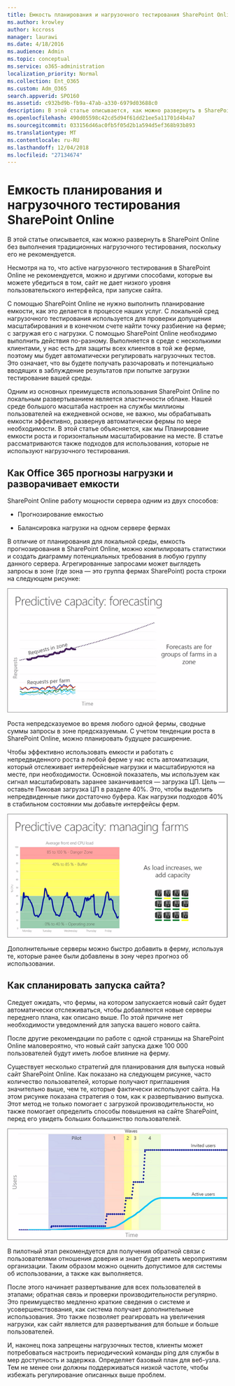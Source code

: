 ```yaml
---
title: Емкость планирования и нагрузочного тестирования SharePoint Online
ms.author: krowley
author: kccross
manager: laurawi
ms.date: 4/18/2016
ms.audience: Admin
ms.topic: conceptual
ms.service: o365-administration
localization_priority: Normal
ms.collection: Ent_O365
ms.custom: Adm_O365
search.appverid: SPO160
ms.assetid: c932bd9b-fb9a-47ab-a330-6979d03688c0
description: В этой статье описывается, как можно развернуть в SharePoint Online без выполнения традиционных нагрузочного тестирования, так как он является недопустимым.
ms.openlocfilehash: 490d05598c42cd5d94f61dd21ee5a11701d4b4a7
ms.sourcegitcommit: 033156d46ac0fb5f05d2b1a594d5ef368b93b893
ms.translationtype: MT
ms.contentlocale: ru-RU
ms.lasthandoff: 12/04/2018
ms.locfileid: "27134674"
---
```

# <a name="capacity-planning-and-load-testing-sharepoint-online"></a>Емкость планирования и нагрузочного тестирования SharePoint Online

В этой статье описывается, как можно развернуть в SharePoint Online без выполнения традиционных нагрузочного тестирования, поскольку его не рекомендуется.
  
Несмотря на то, что active нагрузочного тестирования в SharePoint Online не рекомендуется, можно и другими способами, которые вы можете убедиться в том, сайт не дает низкого уровня пользовательского интерфейса, при запуске сайта. 
  
С помощью SharePoint Online не нужно выполнить планирование емкости, как это делается в процессе наших услуг. С локальной сред нагрузочного тестирования используется для проверки допущения масштабирования и в конечном счете найти точку разбиение на ферме; с загружая его с нагрузки. С помощью SharePoint Online необходимо выполнить действия по-разному. Выполняется в среде с несколькими клиентами, у нас есть для защиты всех клиентов в той же ферме, поэтому мы будет автоматически регулировать нагрузочных тестов. Это означает, что вы будете получать разочаровать и потенциально вводящих в заблуждение результатов при попытке загрузки тестирование вашей среды.
  
Одним из основных преимуществ использования SharePoint Online по локальным развертыванием является эластичности облаке. Нашей среде большого масштаба настроен на службы миллионы пользователей на ежедневной основе, не важно, мы обрабатывать емкости эффективно, развернув автоматически фермы по мере необходимости. В этой статье объясняется, как мы Планирование емкости роста и горизонтальным масштабирование на месте. В статье рассматриваются также подходов для использования, которые не используют нагрузочного тестирования.
  
## <a name="how-office-365-predicts-load-and-expands-capacity"></a>Как Office 365 прогнозы нагрузки и разворачивает емкости

SharePoint Online работу мощности сервера одним из двух способов:
  
- Прогнозирование емкостью
    
- Балансировка нагрузки на одном сервере фермах
    
В отличие от планирования для локальной среды, емкость прогнозирования в SharePoint Online, можно компилировать статистики и создать диаграмму потенциальных требования в любую группу данного сервера. Агрегированные запросами может выглядеть запросы в зоне (где зона — это группа фермах SharePoint) роста строки на следующем рисунке:
  
![Диаграмма "Предсказуемая мощность: прогноз"](media/ca800cb6-cc59-451f-98bd-55e035489af3.png)
  
Роста непредсказуемое во время любого одной фермы, сводные суммы запросы в зоне предсказуемым. С учетом тенденции роста в SharePoint Online, можно планировать будущее расширение.
  
Чтобы эффективно использовать емкости и работать с непредвиденного роста в любой ферме у нас есть автоматизации, который отслеживает интерфейсные нагрузки и масштабируются на месте, при необходимости. Основной показатель, мы используем как сигнал масштабировать заранее заканчивается — загрузка ЦП. Цель — оставьте Пиковая загрузка ЦП в разделе 40%. Это, чтобы выделить непредвиденные пики достаточно буфера. Как нагрузки подходов 40% в стабильном состоянии мы добавьте интерфейсы ферм.
  
![Диаграмма "Предсказуемая мощность: управление фермами"](media/6b2a8c63-24c1-4504-b7a3-3d3b3be2583a.png)
  
Дополнительные серверы можно быстро добавить в ферму, используя те, которые ранее были добавлены в зону через прогноз об использовании. 
  
## <a name="how-do-i-plan-for-a-site-launch"></a>Как спланировать запуска сайта?

Следует ожидать, что фермы, на котором запускается новый сайт будет автоматически отслеживаться, чтобы добавляются новые серверы переднего плана, как описано выше. По этой причине нет необходимости уведомлений для запуска вашего нового сайта.
  
После другие рекомендации по работе с одной страницы на SharePoint Online маловероятно, что новый сайт запуска даже 100 000 пользователей будут иметь любое влияние на ферму.
  
Существует несколько стратегий для планирования для выпуска новый сайт SharePoint Online. Как показано на следующем рисунке, часто количество пользователей, которые получают приглашения значительно выше, чем те, которые фактически используют сайта. На этом рисунке показана стратегия о том, как к развертыванию выпуска. Этот метод не только помогает с загрузкой производительности, но также помогает определить способы повышения на сайте SharePoint, перед его увидеть больших большинство пользователей.
  
![Диаграмма, показывающая приглашенных и активных пользователей](media/0bc14a20-9420-4986-b9b9-fbcd2c6e0fb9.png)
  
В пилотный этап рекомендуется для получения обратной связи с пользователями отношения доверия и знает будет иметь мероприятиям организации. Таким образом можно оценить допустимое для системы об использовании, а также как выполняется.
  
После этого начинает развертывание для всех пользователей в этапами; обратная связь и проверки производительности регулярно. Это преимущество медленно краткие сведения о системе и усовершенствования, как система получает дополнительные использования. Это также позволяет реагировать на увеличения нагрузки, как сайт является для развертывания для больше и больше пользователей.
  
И, наконец пока запрещены нагрузочных тестов, клиенты может потребоваться настроить периодический команды ping для службы в мер доступность и задержка. Определяет базовый план для веб-узла. Тем не менее они должны поддерживаться низкой частоте, чтобы избежать регулирование описанных выше проблем.
  

